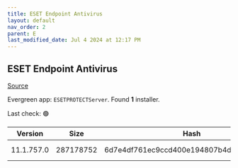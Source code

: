 ```yaml
---
title: ESET Endpoint Antivirus
layout: default
nav_order: 2
parent: E
last_modified_date: Jul 4 2024 at 12:17 PM
---
```


## ESET Endpoint Antivirus

[Source](https://www.eset.com/au/business/solutions/endpoint-protection/)

Evergreen app: `ESETPROTECTServer`. Found **1** installer.

Last check: 🟢

| Version    | Size      | Hash                                     | Language | Architecture | Type | URI                                                                                                                                                                                                              |
| ---------- | --------- | ---------------------------------------- | -------- | ------------ | ---- | ---------------------------------------------------------------------------------------------------------------------------------------------------------------------------------------------------------------- |
| 11.1.757.0 | 287178752 | 6d7e4df761ec9ccd400e194807b4d5e363f0d006 | en_US    | x64          | msi  | [https://repository.eset.com/v1/com/eset/apps/business/era/server/windows/v11/11.1.757.0/server_x64.msi](https://repository.eset.com/v1/com/eset/apps/business/era/server/windows/v11/11.1.757.0/server_x64.msi) |
